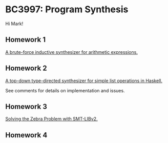 # BC3997: Program Synthesis
Hi Mark!

## Homework 1
[A brute-force inductive synthesizer for arithmetic expressions.](homework1/)

## Homework 2
[A top-down type-directed synthesizer for simple list operations in Haskell.](homework2/)

See comments for details on implementation and issues.

## Homework 3
[Solving the Zebra Problem with SMT-LIBv2.](homework3/)

## Homework 4
